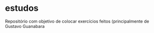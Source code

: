 # estudos
Repositório com objetivo de colocar exercícios feitos (principalmente de Gustavo Guanabara
